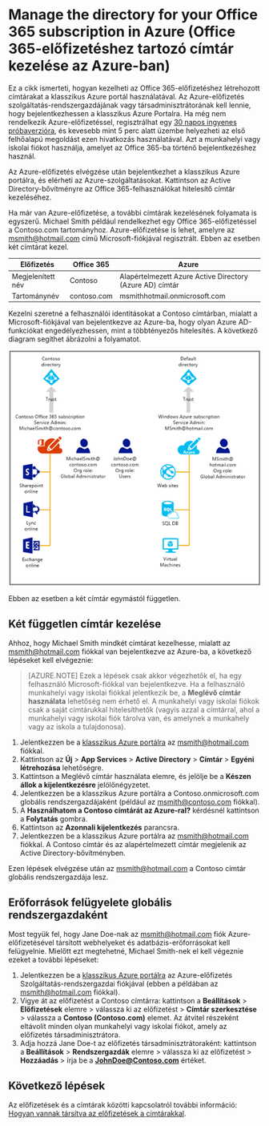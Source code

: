 <properties
   pageTitle="Office 365-előfizetéshez tartozó címtár kezelése az Azure-ban"
   description="Egy Office 365-előfizetés címtárának kezelése az Azure Active Directoryval és a klasszikus Azure portállal"
   services="active-directory"
   documentationCenter=""
   authors="curtand"
   manager="femila"
   editor=""/>

<tags
   ms.service="active-directory"
   ms.devlang="na"
   ms.topic="get-started-article"
   ms.tgt_pltfrm="na"
   ms.workload="identity"
   ms.date="08/23/2016"
   ms.author="curtand"/>


# Manage the directory for your Office 365 subscription in Azure (Office 365-előfizetéshez tartozó címtár kezelése az Azure-ban)

Ez a cikk ismerteti, hogyan kezelheti az Office 365-előfizetéshez létrehozott címtárakat a klasszikus Azure portál használatával. Az Azure-előfizetés szolgáltatás-rendszergazdájának vagy társadminisztrátorának kell lennie, hogy bejelentkezhessen a klasszikus Azure Portalra. Ha még nem rendelkezik Azure-előfizetéssel, regisztrálhat egy [30 napos ingyenes próbaverzióra](https://azure.microsoft.com/trial/get-started-active-directory/), és kevesebb mint 5 perc alatt üzembe helyezheti az első felhőalapú megoldást ezen hivatkozás használatával. Azt a munkahelyi vagy iskolai fiókot használja, amelyet az Office 365-ba történő bejelentkezéshez használ.

Az Azure-előfizetés elvégzése után bejelentkezhet a klasszikus Azure portálra, és elérheti az Azure-szolgáltatásokat. Kattintson az Active Directory-bővítményre az Office 365-felhasználókat hitelesítő címtár kezeléséhez.

Ha már van Azure-előfizetése, a további címtárak kezelésének folyamata is egyszerű. Michael Smith például rendelkezhet egy Office 365-előfizetéssel a Contoso.com tartományhoz. Azure-előfizetése is lehet, amelyre az msmith@hotmail.com című Microsoft-fiókjával regisztrált. Ebben az esetben két címtárat kezel.

  Előfizetés |  Office 365  |  Azure
  -------------- | ------------- | -------------------------------
  Megjelenített név |  Contoso  |     Alapértelmezett Azure Active Directory (Azure AD) címtár
  Tartománynév  |  contoso.com  | msmithhotmail.onmicrosoft.com

Kezelni szeretné a felhasználói identitásokat a Contoso címtárban, mialatt a Microsoft-fiókjával van bejelentkezve az Azure-ba, hogy olyan Azure AD-funkciókat engedélyezhessen, mint a többtényezős hitelesítés. A következő diagram segíthet ábrázolni a folyamatot.

![Két független címtár kezelésének diagramja](./media/active-directory-manage-o365-subscription/AAD_O365_03.png)

Ebben az esetben a két címtár egymástól független.

## Két független címtár kezelése
Ahhoz, hogy Michael Smith mindkét címtárat kezelhesse, mialatt az msmith@hotmail.com fiókkal van bejelentkezve az Azure-ba, a következő lépéseket kell elvégeznie:

> [AZURE.NOTE]
> Ezek a lépések csak akkor végezhetők el, ha egy felhasználó Microsoft-fiókkal van bejelentkezve. Ha a felhasználó munkahelyi vagy iskolai fiókkal jelentkezik be, a **Meglévő címtár használata** lehetőség nem érhető el. A munkahelyi vagy iskolai fiókok csak a saját címtárukkal hitelesíthetők (vagyis azzal a címtárral, ahol a munkahelyi vagy iskolai fiók tárolva van, és amelynek a munkahely vagy az iskola a tulajdonosa).

1.  Jelentkezzen be a [klasszikus Azure portálra](https://manage.windowsazure.com) az msmith@hotmail.com fiókkal.
2.  Kattintson az **Új** > **App Services** > **Active Directory** > **Címtár** > **Egyéni létrehozása** lehetőségre.
3.  Kattintson a Meglévő címtár használata elemre, és jelölje be a **Készen állok a kijelentkezésre** jelölőnégyzetet.
4.  Jelentkezzen be a klasszikus Azure portálra a Contoso.onmicrosoft.com globális rendszergazdájaként (például az msmith@contoso.com fiókkal).
5.  A **Használhatom a Contoso címtárát az Azure-ral?** kérdésnél kattintson a **Folytatás** gombra.
6.  Kattintson az **Azonnali kijelentkezés** parancsra.
7.  Jelentkezzen be a klasszikus Azure portálra az msmith@hotmail.com fiókkal. A Contoso címtár és az alapértelmezett címtár megjelenik az Active Directory-bővítményben.

Ezen lépések elvégzése után az msmith@hotmail.com a Contoso címtár globális rendszergazdája lesz.

## Erőforrások felügyelete globális rendszergazdaként
Most tegyük fel, hogy Jane Doe-nak az msmith@hotmail.com fiók Azure-előfizetésével társított webhelyeket és adatbázis-erőforrásokat kell felügyelnie. Mielőtt ezt megtehetné, Michael Smith-nek el kell végeznie ezeket a további lépéseket:

1.  Jelentkezzen be a [klasszikus Azure portálra](https://manage.windowsazure.com) az Azure-előfizetés Szolgáltatás-rendszergazdai fiókjával (ebben a példában az msmith@hotmail.com fiókkal).
2.  Vigye át az előfizetést a Contoso címtárra: kattintson a **Beállítások** > **Előfizetések** elemre > válassza ki az előfizetést > **Címtár szerkesztése** > válassza a **Contoso (Contoso.com)** elemet. Az átvitel részeként eltávolít minden olyan munkahelyi vagy iskolai fiókot, amely az előfizetés társadminisztrátora.
3.  Adja hozzá Jane Doe-t az előfizetés társadminisztrátoraként: kattintson a **Beállítások** > **Rendszergazdák** elemre > válassza ki az előfizetést > **Hozzáadás** > írja be a **JohnDoe@Contoso.com** értéket.

## Következő lépések
Az előfizetések és a címtárak közötti kapcsolatról további információ: [Hogyan vannak társítva az előfizetések a címtárakkal](active-directory-how-subscriptions-associated-directory.md).



<!--HONumber=Sep16_HO4-->


